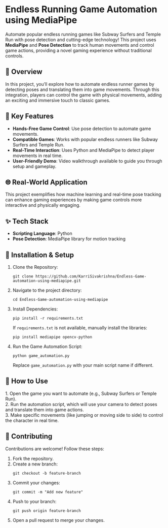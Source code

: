<!DOCTYPE html>
<html lang="en">
<head>
  <meta charset="UTF-8">
  <meta name="viewport" content="width=device-width, initial-scale=1.0">

  
  
</head>
<body>

  <h1>Endless Running Game Automation using MediaPipe</h1>
  <p>Automate popular endless running games like Subway Surfers and Temple Run with pose detection and cutting-edge technology! This project uses <strong>MediaPipe</strong> and <strong>Pose Detection</strong> to track human movements and control game actions, providing a novel gaming experience without traditional controls.</p>

  <h2>🚀 Overview</h2>
  <p>In this project, you’ll explore how to automate endless runner games by detecting poses and translating them into game movements. Through this integration, players can control the game with physical movements, adding an exciting and immersive touch to classic games.</p>

  <h2>📌 Key Features</h2>
  <ul>
    <li><strong>Hands-Free Game Control</strong>: Use pose detection to automate game movements.</li>
    <li><strong>Compatible Games</strong>: Works with popular endless runners like Subway Surfers and Temple Run.</li>
    <li><strong>Real-Time Interaction</strong>: Uses Python and MediaPipe to detect player movements in real time.</li>
    <li><strong>User-Friendly Demo</strong>: Video walkthrough available to guide you through setup and gameplay.</li>
  </ul>

  <h2>🌐 Real-World Application</h2>
  <p>This project exemplifies how machine learning and real-time pose tracking can enhance gaming experiences by making game controls more interactive and physically engaging.</p>

  <h2>✨ Tech Stack</h2>
  <ul>
    <li><strong>Scripting Language</strong>: Python</li>
    <li><strong>Pose Detection</strong>: MediaPipe library for motion tracking</li>
  </ul>

  <h2>🔧 Installation & Setup</h2>
  <ol>
    <li>Clone the Repository:
      <pre><code>git clone https://github.com/KarriSivakrishna/Endless-Game-automation-using-mediapipe.git</code></pre>
    </li>
    <li>Navigate to the project directory:
      <pre><code>cd Endless-Game-automation-using-mediapipe</code></pre>
    </li>
    <li>Install Dependencies:
      <pre><code>pip install -r requirements.txt</code></pre>
      If <code>requirements.txt</code> is not available, manually install the libraries:
      <pre><code>pip install mediapipe opencv-python</code></pre>
    </li>
    <li>Run the Game Automation Script:
      <pre><code>python game_automation.py</code></pre>
      Replace <code>game_automation.py</code> with your main script name if different.
    </li>
  </ol>

  <h2>🚀 How to Use</h2>
  <p>1. Open the game you want to automate (e.g., Subway Surfers or Temple Run).<br>
     2. Run the automation script, which will use your camera to detect poses and translate them into game actions.<br>
     3. Make specific movements (like jumping or moving side to side) to control the character in real time.</p>


  <h2>🤝 Contributing</h2>
  <p>Contributions are welcome! Follow these steps:</p>
  <ol>
    <li>Fork the repository.</li>
    <li>Create a new branch:
      <pre><code>git checkout -b feature-branch</code></pre>
    </li>
    <li>Commit your changes:
      <pre><code>git commit -m "Add new feature"</code></pre>
    </li>
    <li>Push to your branch:
      <pre><code>git push origin feature-branch</code></pre>
    </li>
    <li>Open a pull request to merge your changes.</li>
  </ol>



</body>
</html>
